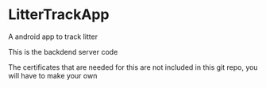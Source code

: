# LitterTrackApp
A android app to track litter

This is the backdend server code


The certificates that are needed for this are not included in this git repo,
you will have to make your own
